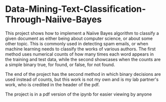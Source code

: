 # Data-Mining-Text-Classification-Through-Naiive-Bayes

This project shows how to implement a Naiive Bayes algorithm to classify a given document as either being about computer science, or about some other topic. This is commonly used in detecting spam emails, or when machine learning needs to classify the works of various authors. The first method uses numerical counts of how many times each word appears in the training and test data, while the second showcases when the counts are a simple binary true, for found, or false, for not found.

The end of the project has the second method in which binary decisions are used instead of counts, but this work is not my own and is my lab partner's work, who is credited in the header of the pdf.

The project is in a pdf version of the ipynb for easier viewing by anyone
